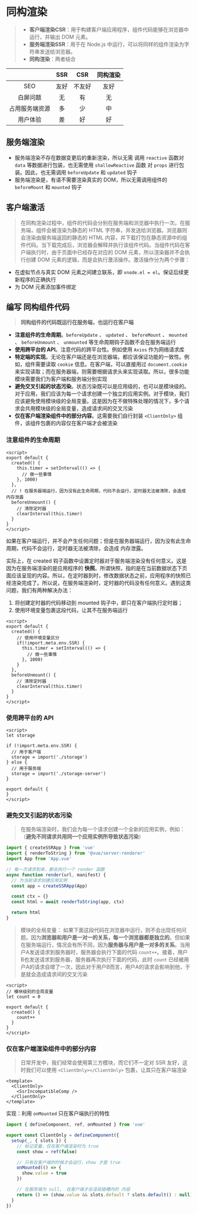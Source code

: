 # 同构渲染

> - **客户端渲染CSR**：用于构建客户端应用程序，组件代码能够在浏览器中运行，并输出 DOM 元素。
> - **服务端渲染SSR**：用于在 Node.js 中运行，可以将同样的组件渲染为字符串发送给浏览器。
> - **同构渲染**：两者结合

|                |  SSR  |  CSR   | 同构渲染 |
| :------------: | :---: | :----: | :------: |
|      SEO       | 友好  | 不友好 |   友好   |
|    白屏问题    |  无   |   有   |    无    |
| 占用服务端资源 |  多   |   少   |    中    |
|    用户体验    |  差   |   好   |    好    |

## 服务端渲染

- 服务端渲染不存在数据变更后的重新渲染，所以无需 调用 `reactive` 函数对 `data` 等数据进行包装，也无需使用 `shallowReactive` 函数 对 `props` 进行包装。因此，也无需调用 `beforeUpdate` 和 `updated` 钩子
- 服务端渲染是，有语不需要渲染真实的 DOM，所以无需调用组件的 `beforeMount` 和 `mounted` 钩子

## 客户端激活

> 在同构渲染过程中，组件的代码会分别在服务端和浏览器中执行一次。在服务端，组件会被渲染为静态的 HTML 字符串，并发送给浏览器。浏览器则会渲染由服务端返回的静态的 HTML 内容，并下载打包在静态资源中的组件代码。当下载完成后，浏览器会解释并执行该组件代码。当组件代码在客户端执行时，由于页面中已经存在对应的 DOM 元素，所以渲染器并不会执行创建 DOM 元素的逻辑，而是会执行激活操作。激活操作分为两个步骤：
  - 在虚拟节点与真实 DOM 元素之间建立联系，即 `vnode.el = el`。保证后续更新程序的正确执行
  - 为 DOM 元素添加事件绑定

## 编写 同构组件代码

> **同构组件的代码既运行在服务端，也运行在客户端**

- **注意组件的生命周期**。`beforeUpdate` 、 `updated` 、 `beforeMount` 、 `mounted` 、 `beforeUnmount` 、 `unmounted` 等生命周期钩子函数不会在服务端运行
- **使用跨平台的 API**。注意代码的跨平台性。例如使用 `Axios` 作为网络请求库
- **特定端的实现**。无论在客户端还是在浏览器端，都应该保证功能的一致性。例如，组件需要读取 `cookie` 信息。在客户端，可以直接用过 `document.cookie` 来实现读取；而在服务器端，则需要根据请求头来实现读取。所以，很多功能模块需要我们为客户端和服务端分别实现
- **避免交叉引起的状态污染**。状态污染既可以是应用级的，也可以是模块级的。对于应用，我们应该为每一个请求创建一个独立的应用实例。对于模块，我们应该避免使用模块级的全局变量。这是因为在不做特殊处理的情况下，多个请求会共用模块级的全局变量，造成请求间的交叉污染
- **仅在客户端渲染组件中的部分内容**。这需要我们自行封装 `<ClientOnly>` 组件，该组件包裹的内容仅在客户端才会被渲染

### 注意组件的生命周期

```vue
<script>
export default {
  created() {
    this.timer = setInterval(() => {
      // 做一些事情
    }, 1000)
  },
  // ! 在服务器端运行，因为没有此生命周期，代码不会运行，定时器无法被清除，会造成 内存泄露
  beforeUnmount() {
    // 清除定时器
    clearInterval(this.timer)
  }
}
</script>
```

如果在客户端运行，并不会产生任何问题；但是在服务器端运行，因为没有此生命周期，代码不会运行，定时器无法被清除，会造成 内存泄露。

实际上，在 created 钩子函数中设置定时器对于服务端渲染没有任何意义。这是因为在服务端渲染的是应用程序的 **快照**。所谓快照，指的是在当前数据状态下页面应该呈现的内容。所以，在定时器到时，修改数据状态之前，应用程序的快照已经渲染完成了。所以说，在服务端渲染时，定时器的代码没有任何意义。遇到这类问题，我们有两种解决办法：
1. 将创建定时器的代码移动到 mounted 钩子中，即只在客户端执行定时器；
2. 使用环境变量包裹这段代码，让其不在服务端运行

```vue
<script>
export default {
  created() {
    // 使用环境变量区分
    if(!import.meta.env.SSR) {
      this.timer = setInterval(() => {
        // 做一些事情
      }, 1000)
    }
  },
  beforeUnmount() {
    // 清除定时器
    clearInterval(this.timer)
  }
}
</script>
```

### 使用跨平台的 API

```vue
<script>
let storage

if (!import.meta.env.SSR) {
  // 用于客户端
  storage = import('./storage')
} else {
  // 用于服务端
  storage = import('./storage-server')
}

export default {
}
</script>
```

### 避免交叉引起的状态污染

> 在服务端渲染时，我们会为每一个请求创建一个全新的应用实例，例如：（**避免不同请求共用同一个应用实例所导致状态污染**）

```js
import { createSSRApp } from 'vue'
import { renderToString } from '@vue/server-renderer'
import App from 'App.vue'

// 每一次请求到来，都会执行一个 render 函数
async function render(url, manifest) {
  // 为当前请求创建应用实例
  const app = createSSRApp(App)

  const ctx = {}
  const html = await renderToString(app, ctx)

  return html
}
```

> 模块的全局变量：
> 如果下面这段代码在浏览器中运行，则不会出现任何问题。因为**浏览器和用户是一对一的关系，每一个浏览器都是独立的**。但如果在服务端运行，情况会有所不同，因为**服务器与用户是一对多的关系**。当用户A发送请求到服务器时，服务器会执行下面的代码 `count++`。接着，用户B也发送请求到服务器，服务器再次执行下面的代码，此时 `count` 已经被用户A的请求自增了一次，因此对于用户B而言，用户A的请求会影响到他，于是就会造成请求间的交叉污染

```vue
<script>
// 模块级别的全局变量
let count = 0

export default {
  created() {
    count++
  }
}
</script>
```

### 仅在客户端渲染组件中的部分内容

> 日常开发中，我们经常会使用第三方模块，而它们不一定对 SSR 友好，这时我们可以使用 `<ClientOnly></ClientOnly>` 包裹，让其只在客户端渲染

```vue
<template>
  <ClientOnly>
    <SsrIncompatibleComp />
  </ClientOnly>
</template>
```

实现：利用 `onMounted` 只在客户端执行的特性

```js
import { defineComponent, ref, onMounted } from 'vue'

export const ClientOnly = defineComponent({
  setup(_, { slots }) {
    // 标记变量，仅在客户端渲染时为 true
    const show = ref(false)

    // 只有在客户端的时候才会运行，show 才是 true
    onMounted(() => {
      show.value = true
    })

    // 在服务端为 null， 在客户端才会渲染插槽内的 内容
    return () => (show.value && slots.default ? slots.default() : null)
  }
})
```
